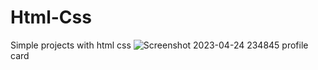 # Html-Css
Simple projects with html css
![Screenshot 2023-04-24 234845](https://user-images.githubusercontent.com/72755430/234113523-a5f6a5ba-452a-469e-9a50-6a6f3cfa3261.png)
profile card
